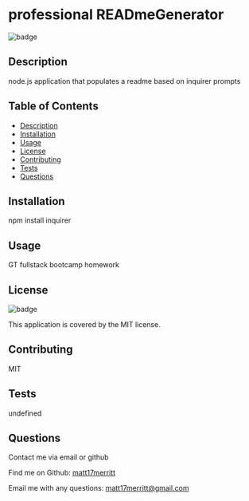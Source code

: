 
  <h1>professional READmeGenerator</h1>

  ![badge](https://img.shields.io/badge/license-MIT)

  ## Description
   node.js application that populates a readme based on inquirer prompts

   ## Table of Contents
   - [Description](#description)
   - [Installation](#installation)
   - [Usage](#usage)
   - [License](#license)
   - [Contributing](#contributing)
   - [Tests](#tests)
   - [Questions](#questions)

   ## Installation
   npm install inquirer

   ## Usage
   GT fullstack bootcamp homework

   ## License
   ![badge](https://img.shields.io/badge/license-MIT)

   This application is covered by the MIT license.

   ## Contributing
   MIT

   ## Tests
   undefined

   ## Questions
   Contact me via email or github<br />

   Find me on Github: [matt17merritt](https://github.com/matt17merritt)<br />

   Email me with any questions: matt17merritt@gmail.com

